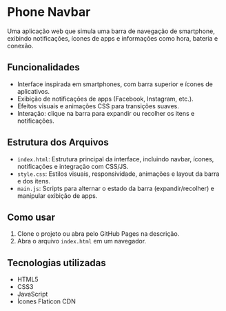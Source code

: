 # Phone Navbar

Uma aplicação web que simula uma barra de navegação de smartphone, exibindo notificações, ícones de apps e informações como hora, bateria e conexão.

## Funcionalidades
- Interface inspirada em smartphones, com barra superior e ícones de aplicativos.
- Exibição de notificações de apps (Facebook, Instagram, etc.).
- Efeitos visuais e animações CSS para transições suaves.
- Interação: clique na barra para expandir ou recolher os itens e notificações.

## Estrutura dos Arquivos
- `index.html`: Estrutura principal da interface, incluindo navbar, ícones, notificações e integração com CSS/JS.
- `style.css`: Estilos visuais, responsividade, animações e layout da barra e dos itens.
- `main.js`: Scripts para alternar o estado da barra (expandir/recolher) e manipular exibição de apps.

## Como usar
1. Clone o projeto ou abra pelo GitHub Pages na descrição.
2. Abra o arquivo `index.html` em um navegador.

## Tecnologias utilizadas
- HTML5
- CSS3
- JavaScript
- Ícones Flaticon CDN
